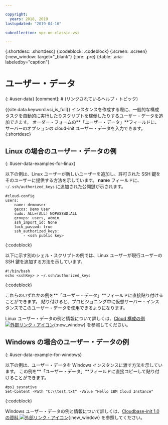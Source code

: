 ```yaml
---

copyright:
  years: 2018, 2019
lastupdated: "2019-04-16"

subcollection: vpc-on-classic-vsi

---
```


{:shortdesc: .shortdesc}
{:codeblock: .codeblock}
{:screen: .screen}
{:new_window: target="_blank"}
{:pre: .pre}
{:table: .aria-labeledby="caption"}

# ユーザー・データ
{: #user-data}
[comment]: # (リンクされているヘルプ・トピック)

{{site.data.keyword.vsi_is_full}} インスタンスを作成する際に、一般的な構成タスクを自動的に実行したりスクリプトを稼働したりするユーザー・データを追加できます。 オーダー・フォームの**「ユーザー・データ」**フィールドに、サーバーのオプションの cloud-init ユーザー・データを入力できます。
{:shortdesc}

## Linux の場合のユーザー・データの例 
{: #user-data-examples-for-linux}

以下の例は、Linux ユーザーが新しいユーザーを追加し、許可された SSH 鍵をそのユーザーに提供する方法を示しています。 **name** フィールドに、`~/.ssh/authorized_keys` に追加された公開鍵が示されます。 

```
#cloud-config
users:
  - name: demouser
    gecos: Demo User
    sudo: ALL=(ALL) NOPASSWD:ALL
    groups: users, admin
    ssh_import_id: None
    lock_passwd: true
    ssh_authorized_keys:
        - <ssh public key>
```
{:codeblock}

以下に示す別のシェル・スクリプトの例では、Linux ユーザーが現行ユーザーの SSH 鍵を追加する方法を示しています。

```
#!/bin/bash
echo <sshKey> > ~/.ssh/authorized_keys
```
{:codeblock}

これらのいずれかの例を**「ユーザー・データ」**フィールドに直接貼り付けることができます。 貼り付けると、プロビジョニング中に仮想サーバー・インスタンスでこのユーザー・データを使用できるようになります。 

Linux ユーザー・データの例と情報について詳しくは、[Cloud 構成の例 ![外部リンク・アイコン](../icons/launch-glyph.svg "外部リンク・アイコン")](https://cloudinit.readthedocs.io/en/18.5/topics/examples.html){:new_window} を参照してください。

## Windows の場合のユーザー・データの例
{: #user-data-example-for-windows}

以下の例は、ユーザー・データを Windows インスタンスに渡す方法を示しています。 この例を**「ユーザー・データ」**フィールドに直接コピーして貼り付けることができます。

```
#ps1_sysnative
Set-Content -Path "C:\\test.txt" -Value "Hello IBM Cloud Instance"
```
{:codeblock}

Windows ユーザー・データの例と情報について詳しくは、[Cloudbase-init 1.0 の資料 ![外部リンク・アイコン](../icons/launch-glyph.svg "外部リンク・アイコン")](https://cloudbase-init.readthedocs.io/en/latest/userdata.html){:new_window} を参照してください。
